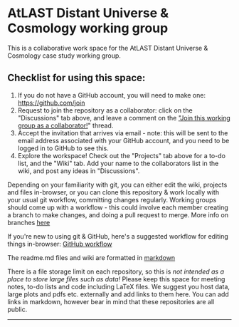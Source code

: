 # AtLAST Distant Universe & Cosmology working group
This is a collaborative work space for the AtLAST Distant Universe & Cosmology case study working group.

## Checklist for using this space:
1) If you do not have a GitHub account, you will need to make one: https://github.com/join
2) Request to join the repository as a collaborator: click on the "Discussions" tab above, and leave a comment on the ["Join this working group as a collaborator!](https://github.com/jtr6/collaborative_working/discussions/1)" thread.
3) Accept the invitation that arrives via email - note: this will be sent to the email address associated with your GitHub account, and you need to be logged in to GitHub to see this.
4) Explore the workspace! Check out the "Projects" tab above for a to-do list, and the "Wiki" tab. Add your name to the collaborators list in the wiki, and post any ideas in "Discussions".

Depending on your familiarity with git, you can either edit the wiki, projects and files in-browser, or you can clone this repository & work locally with your usual git workflow, committing changes regularly. Working groups should come up with a workflow - this could involve each member creating a branch to make changes, and doing a pull request to merge. More info on branches [here](https://docs.github.com/en/github/collaborating-with-pull-requests/proposing-changes-to-your-work-with-pull-requests/about-branches)

If you're new to using git & GitHub, here's a suggested workflow for editing things in-browser: [GitHub workflow](https://github.blog/2013-07-11-github-flow-in-the-browser/)

The readme.md files and wiki are formatted in [markdown](https://www.markdownguide.org/basic-syntax/)

There is a file storage limit on each repository, so this is *not intended as a place to store large files such as data!* Please keep this space for meeting notes, to-do lists and code including LaTeX files. We suggest you host data, large plots and pdfs etc. externally and add links to them here. You can add links in markdown, however bear in mind that these repositories are all public.

------------------------------

